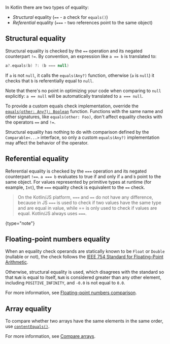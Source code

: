 [//]: # (title: Equality)

In Kotlin there are two types of equality:

* _Structural_ equality (`==` - a check for `equals()`)
* _Referential_ equality (`===` - two references point to the same object)

## Structural equality

Structural equality is checked by the `==` operation and its negated counterpart `!=`.
By convention, an expression like `a == b` is translated to:

```kotlin
a?.equals(b) ?: (b === null)
```

If `a` is not `null`, it calls the `equals(Any?)` function, otherwise (`a` is `null`) it checks that `b`
is referentially equal to `null`.

Note that there's no point in optimizing your code when comparing to `null` explicitly:
`a == null` will be automatically translated to `a === null`.

To provide a custom equals check implementation, override the
[`equals(other: Any?): Boolean`](https://kotlinlang.org/api/latest/jvm/stdlib/kotlin/-any/equals.html) function.
Functions with the same name and other signatures, like `equals(other: Foo)`, don't affect equality checks with
the operators `==` and `!=`.

Structural equality has nothing to do with comparison defined by the `Comparable<...>` interface, so only a custom 
`equals(Any?)` implementation may affect the behavior of the operator. 

## Referential equality

Referential equality is checked by the `===` operation and its negated counterpart `!==`. `a === b` evaluates to
true if and only if `a` and `b` point to the same object. For values represented by primitive types at runtime
(for example, `Int`), the `===` equality check is equivalent to the `==` check.

> On the Kotlin/JS platform, `===` and `==` do not have any difference, because in JS `===` is used to
> check if two values have the same type and are equal in value, while == is only used to check if values are equal.
> Kotlin/JS always uses `===`.
>
{type="note"}


## Floating-point numbers equality

When an equality check operands are statically known to be `Float` or `Double` (nullable or not), the check follows the 
[IEEE 754 Standard for Floating-Point Arithmetic](https://en.wikipedia.org/wiki/IEEE_754). 

Otherwise, structural equality is used, which disagrees with the standard so that `NaN` is equal to itself, `NaN` is considered greater than any other element, including `POSITIVE_INFINITY`, and `-0.0` is not equal to `0.0`.

For more information, see [Floating-point numbers comparison](numbers.md#floating-point-numbers-comparison).

## Array equality

To compare whether two arrays have the same elements in the same order, use [`contentEquals()`](https://kotlinlang.org/api/latest/jvm/stdlib/kotlin.collections/content-equals.html).

For more information, see [Compare arrays](arrays.md#compare-arrays).
